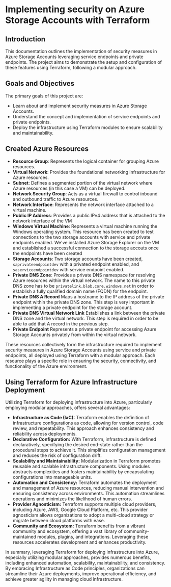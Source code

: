 # Implementing security on Azure Storage Accounts with Terraform
## Introduction
This documentation outlines the implementation of security measures in Azure Storage Accounts leveraging service endpoints and private endpoints. The project aims to demonstrate the setup and configuration of these features using Terraform, following a modular approach.

## Goals and Objectives
The primary goals of this project are:
- Learn about and implement security measures in Azure Storage Accounts.
- Understand the concept and implementation of service endpoints and private endpoints.
- Deploy the infrastructure using Terraform modules to ensure scalability and maintainability.

## Created Azure Resources
- **Resource Group**: Represents the logical container for grouping Azure resources.
- **Virtual Network**: Provides the foundational networking infrastructure for Azure resources.
- **Subnet**: Defines a segmented portion of the virtual network where Azure resources (in this case a VM) can be deployed.
- **Network Security Group**: Acts as a virtual firewall to control inbound and outbound traffic to Azure resources.
- **Network Interface**: Represents the network interface attached to a virtual machine.
- **Public IP Address**: Provides a public IPv4 address that is attached to the network interface of the VM
- **Windows Virtual Machine**: Represents a virtual machine running the Windows operating system. This resource has been created to test connections to the two storage accounts with service and private endpoints enabled. We've installed Azure Storage Explorer on the VM and established a successful connection to the storage accouts once the endpoints have been created
- **Storage Accounts**: Two storage accounts have been created, ```saprivateendpointdev``` with a privated endpoint enabled, and ```saserviceendpointdev``` with service endpoint enabled.
- **Private DNS Zone**: Provides a private DNS namespace for resolving Azure resources within the virtual network. The name to this private DNS zone has to be ```privatelink.blob.core.windows.net``` in order to establish a fully qualified domain name (FQDN) for the endpoint.
- **Private DNS A Record** Maps a hostname to the IP address of the private endpoint within the private DNS zone. This step is very important in implementing a private endpoint for the storage account.
- **Private DNS Virtual Network Link** Establishes a link between the private DNS zone and the virtual network. This step is required in order to be able to add that A record in the previous step.
- **Private Endpoint** Represents a private endpoint for accessing Azure Storage Accounts privately from within the virtual network.

These resources collectively form the infrastructure required to implement security measures in Azure Storage Accounts using service and private endpoints, all deployed using Terraform with a modular approach. Each resource plays a specific role in ensuring the security, connectivity, and functionality of the Azure environment.

## Using Terraform for Azure Infrastructure Deployment
Utilizing Terraform for deploying infrastructure into Azure, particularly employing modular approaches, offers several advantages:
- **Infrastructure as Code (IaC):** Terraform enables the definition of infrastructure configurations as code, allowing for version control, code review, and repeatability. This approach enhances consistency and reliability across deployments.
- **Declarative Configuration:** With Terraform, infrastructure is defined declaratively, specifying the desired end-state rather than the procedural steps to achieve it. This simplifies configuration management and reduces the risk of configuration drift.
- **Scalability and Maintainability:** Modularization in Terraform promotes reusable and scalable infrastructure components. Using modules abstracts complexities and fosters maintainability by encapsulating configurations into manageable units.
- **Automation and Consistency:** Terraform automates the deployment and management of Azure resources, reducing manual intervention and ensuring consistency across environments. This automation streamlines operations and minimizes the likelihood of human errors.
- **Provider Agnosticism:** Terraform supports multiple cloud providers, including Azure, AWS, Google Cloud Platform, etc. This provider agnosticism allows organizations to adopt a multi-cloud strategy or migrate between cloud platforms with ease.
- **Community and Ecosystem:** Terraform benefits from a vibrant community and ecosystem, offering a vast library of community-maintained modules, plugins, and integrations. Leveraging these resources accelerates development and enhances productivity.

In summary, leveraging Terraform for deploying infrastructure into Azure, especially utilizing modular approaches, provides numerous benefits, including enhanced automation, scalability, maintainability, and consistency. By embracing Infrastructure as Code principles, organizations can streamline their Azure deployments, improve operational efficiency, and achieve greater agility in managing cloud infrastructure.
